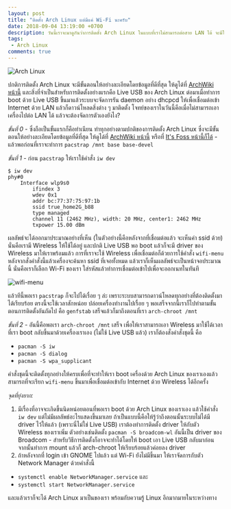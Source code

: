 ```yaml
---
layout: post
title: "ติดตั้ง Arch Linux แต่มีแค่ Wi-Fi นะครับ"
date: 2018-09-04 13:19:00 +0700
description: วันนี้เราจะมาดูกันว่าการติดตั้ง Arch Linux ในแบบที่เราไม่สามารถต่อสาย LAN ได้ จะมีให้ใช้แค่ Wireless บนเครื่อง แล้วเราต้องทำอะไรเพิ่มเติมจากการติดตั้งแบบปกติกันบ้าง
tags:
 - Arch Linux
comments: true
---
```

![Arch Linux](https://res.cloudinary.com/sdees-reallife/image/upload/c_scale,w_400/v1536042431/archlinux-logo-dark-90dpi.ebdee92a15b3.png)

ปกติการติดตั้ง Arch Linux จะมีขั้นตอนให้อย่างละเอียดโดยข้อมูลที่ดีที่สุด ให้ดูได้ที่ [ArchWiki หน้านี้](https://wiki.archlinux.org/index.php/Installation_guide) และสิ่งที่จำเป็นสำหรับการติดตั้งอย่างแรกคือ Live USB ของ Arch Linux ต่อมาเมื่อทำการ boot ด้วย Live USB ขึ้นมาแล้วระบบจะจัดการรัน daemon อย่าง dhcpcd ให้เพื่อเชื่อมต่อเข้า Internet ด้วย LAN แล้วก็ดาวน์โหลดสิ่งต่าง ๆ มาติดตั้ง โจทย์ของเราในวันนี้คือเมื่อไม่สามารถเอาเครื่องไปต่อ LAN ได้ แล้วจะต้องจัดการตัวเองยังไง?

*ขั้นที่ 0* - ซึ่งถือเป็นขั้นแรกก็คือทำเนียน ทำทุกอย่างตามปกติของการติดตั้ง Arch Linux ซึ่งจะมีขั้นตอนให้อย่างละเอียดโดยข้อมูลที่ดีที่สุด ให้ดูได้ที่ [ArchWiki หน้านี้](https://wiki.archlinux.org/index.php/Installation_guide) หรือที่ [It's Foss หน้านี้ก็ได้](https://itsfoss.com/install-arch-linux/) - แล้วพอก่อนที่เราจะทำการ  `pacstrap /mnt base base-devel`

*ขั้นที่ 1* - ก่อน `pacstrap` ให้เราใช้คำสั่ง `iw dev`
```
$ iw dev
phy#0
	Interface wlp9s0
		ifindex 3
		wdev 0x1
		addr bc:77:37:75:97:1b
		ssid true_home2G_b88
		type managed
		channel 11 (2462 MHz), width: 20 MHz, center1: 2462 MHz
		txpower 15.00 dBm
```
ผลลัพธ์จะได้ออกมาประมาณอย่างที่เห็น (ในตัวอย่างนี้คือหลังจากที่เชื่อมต่อแล้ว จะเห็นค่า ssid ด้วย) นั่นคือเรามี Wireless ให้ใช้ได้อยู่ และปกติ Live USB พอ boot แล้วก็จะมี driver ของ Wireless มาให้เราพร้อมแล้ว การที่เราจะใช้ Wireless เพื่อเชื่อมต่อก็ด้วยการใช้คำสั่ง `wifi-menu` หลังจากสั่งคำสั่งนี้แล้วเครื่องจะค้นหา ssid ที่เจอทั้งหมด แล้วเราก็เห็นผลลัพธ์จะเป็นหน้าจอประมาณนี้ นั่นคือเราก็เลือก Wi-Fi ของเรา ใส่รหัสแล้วทำการเชื่อมต่อเข้าไปเพื่อจะออกเนทในทันที

![wifi-menu](https://res.cloudinary.com/sdees-reallife/image/upload/c_scale,w_400/v1536045151/Screenshot_from_2018-09-04_14-08-09.png)

แล้วทีนี้พอเรา `pacstrap` ก็จะไปได้เรื่อย ๆ ล่ะ เพราะระบบสามารถดาวน์โหลดทุกอย่างที่ต้องติดตั้งมาได้เรียบร้อย ตรงนี้จะใช้เวลาสักหน่อย ปล่อยเครื่องทำงานไปเรื่อย ๆ พอเสร็จจากนี้เราก็ไปทำตามขั้นตอนการติดตั้งอันถัดไป คือ `genfstab` เสร็จแล้วก็มาถึงตอนที่เรา `arch-chroot /mnt`

*ขั้นที่ 2* - อันนี้คือพอเรา `arch-chroot /mnt` เสร็จ เพื่อให้เราสามารถเอา Wireless มาใช้ได้เวลาที่เรา boot กลับขึ้นมาด้วยเครื่องเราเอง (ไม่ใช้ Live USB แล้ว) เราก็ต้องสั่งคำสั่งชุดนี้ คือ
- `pacman -S iw`
- `pacman -S dialog`
- `pacman -S wpa_supplicant`

คำสั่งชุดนี้จะติดตั้งทุกอย่างให้ครบเพื่อที่จะทำให้เรา boot เครื่องด้วย Arch Linux ของเราเองแล้วสามารถที่จะเรียก `wifi-menu` ขึ้นมาเพื่อเชื่อมต่อเข้ากับ Internet ด้วย Wireless ได้อีกครั้ง

*จุดที่ยุ่งยาก:*
1. มีเรื่องที่อาจจะเกิดขึ้นนิดหน่อยตอนที่พอเรา boot ด้วย Arch Linux ของเราเอง แล้วใช้คำสั่ง `iw dev` แต่ไม่มีผลลัพธ์อะไรแสดงขึ้นมาเลย ถ้าเป็นแบบนี้คือให้รู้ว่าถึงตอนนั้นระบบไม่ได้มี driver ไว้ให้แล้ว (เพราะนี่ไม่ใช่ Live USB) เราต้องทำการติดตั้ง driver ให้กับตัว Wireless ของเราเพิ่ม ตัวอย่างเช่นติดตั้ง `pacman -S broadcom-wl` อันนี้เป็น driver ของ Broadcom - สำหรับวิธีการติดตั้งก็อาจจะทำได้โดยให้ boot เอา Live USB กลับมาก่อน จากนั้นทำการ mount แล้วก็ arch-chroot ให้เรียบร้อยแล้วค่อยลง driver
2. ถ้าหลังจากที่ login เข้า GNOME ไปแล้ว แต่ Wi-Fi ยังไม่มีขึ้นมา ให้เราจัดการกับตัว Network Manager ด้วยคำสั่งนี้
- `systemctl enable NetworkManager.service` และ
- `systemctl start NetworkManager.service`

และแล้วเราก็จะได้ Arch Linux มาเป็นของเรา พร้อมกับความรู้ Linux อีกมากมายในระหว่างทาง
